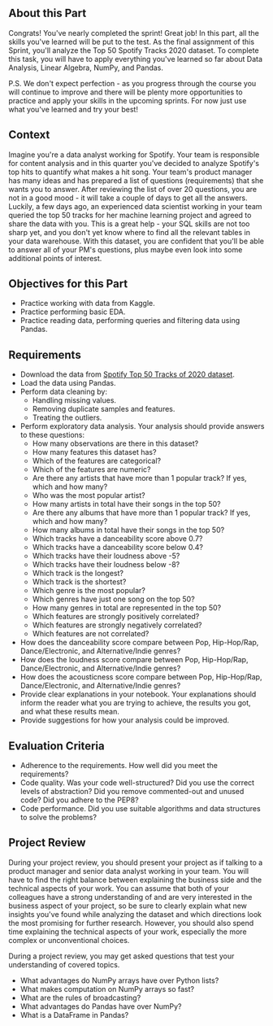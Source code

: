 ## About this Part
Congrats!
You've nearly completed the sprint!
Great job!
In this part, all the skills you've learned will be put to the test.
As the final assignment of this Sprint, you'll analyze the Top 50 Spotify Tracks 2020 dataset.
To complete this task, you will have to apply everything you've learned so far about Data Analysis, Linear Algebra, NumPy, and Pandas.

P.S. We don't expect perfection - as you progress through the course you will continue to improve and there will be plenty more opportunities to practice and apply your skills in the upcoming sprints. For now just use what you've learned and try your best!

## Context

Imagine you're a data analyst working for Spotify.
Your team is responsible for content analysis and in this quarter you've decided to analyze Spotify's top hits to quantify what makes a hit song.
Your team's product manager has many ideas and has prepared a list of questions (requirements) that she wants you to answer.
After reviewing the list of over 20 questions, you are not in a good mood - it will take a couple of days to get all the answers.
Luckily, a few days ago, an experienced data scientist working in your team queried the top 50 tracks for her machine learning project and agreed to share the data with you.
This is a great help - your SQL skills are not too sharp yet, and you don't yet know where to find all the relevant tables in your data warehouse.
With this dataset, you are confident that you'll be able to answer all of your PM's questions, plus maybe even look into some additional points of interest.

## Objectives for this Part

- Practice working with data from Kaggle.
- Practice performing basic EDA.
- Practice reading data, performing queries and filtering data using Pandas.

## Requirements

- Download the data from [Spotify Top 50 Tracks of 2020 dataset](https://www.kaggle.com/atillacolak/top-50-spotify-tracks-2020).
- Load the data using Pandas.
- Perform data cleaning by:
  - Handling missing values.
  - Removing duplicate samples and features.
  - Treating the outliers.
- Perform exploratory data analysis. Your analysis should provide answers to these questions:
  - How many observations are there in this dataset?
  - How many features this dataset has?
  - Which of the features are categorical?
  - Which of the features are numeric?
  - Are there any artists that have more than 1 popular track? If yes, which and how many?
  - Who was the most popular artist?
  - How many artists in total have their songs in the top 50?
  - Are there any albums that have more than 1 popular track? If yes, which and how many?
  - How many albums in total have their songs in the top 50?
  - Which tracks have a danceability score above 0.7?
  - Which tracks have a danceability score below 0.4?
  - Which tracks have their loudness above -5?
  - Which tracks have their loudness below -8?
  - Which track is the longest?
  - Which track is the shortest?
  - Which genre is the most popular?
  - Which genres have just one song on the top 50?
  - How many genres in total are represented in the top 50?
  - Which features are strongly positively correlated?
  - Which features are strongly negatively correlated?
  - Which features are not correlated?
- How does the danceability score compare between Pop, Hip-Hop/Rap, Dance/Electronic, and Alternative/Indie genres?
- How does the loudness score compare between Pop, Hip-Hop/Rap, Dance/Electronic, and Alternative/Indie genres?
- How does the acousticness score compare between Pop, Hip-Hop/Rap, Dance/Electronic, and Alternative/Indie genres?
- Provide clear explanations in your notebook. Your explanations should inform the reader what you are trying to achieve, the results you got, and what these results mean.
- Provide suggestions for how your analysis could be improved.

## Evaluation Criteria

- Adherence to the requirements. How well did you meet the requirements?
- Code quality. Was your code well-structured? Did you use the correct levels of abstraction? Did you remove commented-out and unused code? Did you adhere to the PEP8?
- Code performance. Did you use suitable algorithms and data structures to solve the problems?

## Project Review

During your project review, you should present your project as if talking to a product manager and senior data analyst working in your team.
You will have to find the right balance between explaining the business side and the technical aspects of your work.
You can assume that both of your colleagues have a strong understanding of and are very interested in the business aspect of your project, so be sure to clearly explain what new insights you've found while analyzing the dataset and which directions look the most promising for further research. 
However, you should also spend time explaining the technical aspects of your work, especially the more complex or unconventional choices.

During a project review, you may get asked questions that test your understanding of covered topics.

- What advantages do NumPy arrays have over Python lists?
- What makes computation on NumPy arrays so fast?
- What are the rules of broadcasting?
- What advantages do Pandas have over NumPy?
- What is a DataFrame in Pandas?
